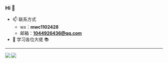 ### Hi 👋

- 📫 联系方式
  - wx：**mwc1102428**
  - 邮箱：**1044926436@qq.com**
- 🌱 学习各位大佬 📚

---

<img align="left" src="https://github-readme-stats.vercel.app/api/top-langs/?username=hengshanMWC&theme=tokyonight&hide=python,shell" />
<img align="left" src="https://github-readme-stats.vercel.app/api?username=hengshanMWC&show_icons=true&theme=tokyonight&line_height=40&v=5" />

